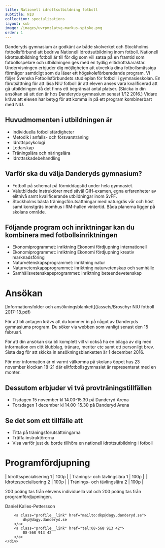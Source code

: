 ```yaml
---
title: Nationell idrottsutbildning fotboll
subtitle: NIU
collection: specializations
layout: sub
image: /images/uvrpmz1atvg-markus-spiske.png
order: 1
---
```


Danderyds gymnasium är godkänt av både skolverket och
Stockholms fotbollsförbund att bedriva Nationell Idrottsutbildning
inom fotboll. Nationell Idrottsutbildning fotboll
är till för dig som vill satsa på en framtid som fotbollsspelare
och utbildningen ges med en tydlig elitidrottskaraktär.
Undervisningen erbjuder dig möjligheten att utveckla
dina fotbollsmässiga förmågor samtidigt som du läser ett
högskoleförberedande program. Vi följer Svenska Fotbollsförbundets
studieplan för fotboll i gymnasieskolan.
En förutsättning för att läsa NIU fotboll är att eleven
anses vara kvalificerad att gå utbildningen då det finns ett
begränsat antal platser. (Skicka in din ansökan så att den
är hos Danderyds gymnasium senast 1/12 2016.) Vidare
krävs att eleven har betyg för att komma in på ett program
kombinerbart med NIU.

## Huvudmomenten i utbildningen är

* Individuella fotbollsfärdigheter
* Metodik i anfalls- och försvarsträning
* Idrottspsykologi
* Ledarskap
* Träningslära och näringslära
* Idrottsskadebehandling

## Varför ska du välja Danderyds gymnasium?

* Fotboll på schemat på förmiddagstid under hela gymnasiet.
* Välutbildade instruktörer med såväl GIH-examen, egna erfarenheter av elitnivå samt kvalificerande utbildningar inom SvFF.
* Stockholms bästa träningsförutsättningar med naturgräs vår och höst samt konstgräs inomhus i RM-hallen vintertid. Båda planerna ligger på skolans område.

## Följande program och inriktningar kan du kombinera med fotbollsinriktningen

* Ekonomiprogrammet: inriktning Ekonomi fördjupning internationell
* Ekonomiprogrammet: inriktning Ekonomi fördjupning kreativ marknadsföring
* Naturvetenskapsprogrammet: inriktning natur
* Naturvetenskapsprogrammet: inriktning naturvetenskap och samhälle
* Samhällsvetenskapsprogrammet: inriktning beteendevetenskap

# Ansökan

[Informationsfolder och ansökningsblankett](/assets/Broschyr NIU fotboll 2017-18.pdf)

För att bli antagen krävs att du kommer in på något av Danderyds gymnasiums program. Du söker via webben som vanligt senast den 15 februari.

För att din ansökan ska bli komplett vill vi också ha en bilaga av dig med information om ditt klubblag, tränare, meriter etc samt ett personligt brev.
Sista dag för att skicka in ansökningsblanketten är 1 december 2016.

För mer information är ni varmt välkomna på skolans öppet hus 23 november klockan 18-21 där elitfotbollsgymnasiet är representerat med en monter.

## Dessutom erbjuder vi två provträningstillfällen

* Tisdagen 15 november kl 14.00-15.30 på Danderyd Arena
* Torsdagen 1 december kl 14.00-15.30 på Danderyd Arena

## Se det som ett tillfälle att

* Titta på träningsförutsättningarna
* Träffa instruktörerna
* Visa varför just du borde tillhöra en nationell idrottsutbildning i fotboll

# Programfördjupning

| Idrottsspecialisering 1 | 100p |
| Tränings- och tävlingslära 1 | 100p |
| Idrottsspecialisering 2 | 100p |
| Tränings- och tävlingslära 2 | 100p |

200 poäng tas från elevens individuella val och 200 poäng tas från programfördjupningen.

<div class="profile">
	<div class="profile__info">
		<div class="profile__title">Daniel Kalles-Pettersson</div>

		<a class="profile__link" href="mailto:dkp@dagy.danderyd.se">
			dkp@dagy.danderyd.se
		</a>
		<a class="profile__link" href="tel:08-568 913 42">
			08-568 913 42
		</a>
	</div>
</div>
